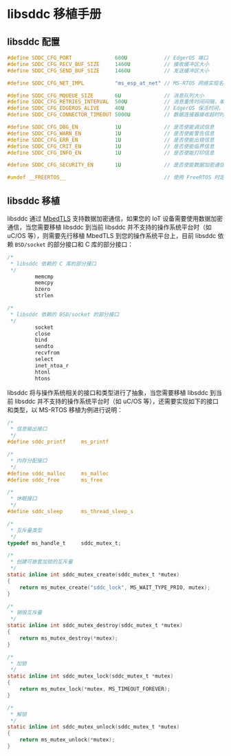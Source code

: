 # libsddc 移植手册

## libsddc 配置

```c
#define SDDC_CFG_PORT              680U            // EdgerOS 端口
#define SDDC_CFG_RECV_BUF_SIZE     1460U           // 接收缓冲区大小
#define SDDC_CFG_SEND_BUF_SIZE     1460U           // 发送缓冲区大小

#define SDDC_CFG_NET_IMPL          "ms_esp_at_net" // MS-RTOS 网络实现名字

#define SDDC_CFG_MQUEUE_SIZE       6U              // 消息队列大小
#define SDDC_CFG_RETRIES_INTERVAL  500U            // 消息重传时间间隔，单位：毫秒
#define SDDC_CFG_EDGEROS_ALIVE     40U             // EdgerOS 保活时间，单位：消息重传时间间隔
#define SDDC_CFG_CONNECTOR_TIMEOUT 5000U           // 数据连接器接收超时时间，单位：毫秒

#define SDDC_CFG_DBG_EN            1U              // 是否使能调试信息
#define SDDC_CFG_WARN_EN           1U              // 是否使能警告信息
#define SDDC_CFG_ERR_EN            1U              // 是否使能出错信息
#define SDDC_CFG_CRIT_EN           1U              // 是否使能临界信息
#define SDDC_CFG_INFO_EN           1U              // 是否使能打印信息

#define SDDC_CFG_SECURITY_EN       1U              // 是否使能数据加密通信

#undef __FREERTOS__                                // 使用 FreeRTOS 时定义
```

## libsddc 移植

libsddc 通过 [MbedTLS](https://github.com/ARMmbed/mbedtls)  支持数据加密通信，如果您的 IoT 设备需要使用数据加密通信，当您需要移植 libsddc 到当前 libsddc 并不支持的操作系统平台时（如 uC/OS 等），则需要先行移植 MbedTLS 到您的操作系统平台上，目前 libsddc 依赖 `BSD/socket` 的部分接口和 C 库的部分接口：

```c
/*
 * libsddc 依赖的 C 库的部分接口
 */
         memcmp
         memcpy
         bzero
         strlen

/*
 * libsddc 依赖的 BSD/socket 的部分接口
 */
         socket
         close
         bind
         sendto
         recvfrom
         select
         inet_ntoa_r
         htonl
         htons
```

libsddc 将与操作系统相关的接口和类型进行了抽象，当您需要移植 libsddc 到当前 libsddc 并不支持的操作系统平台时（如 uC/OS 等），还需要实现如下的接口和类型，以 MS-RTOS 移植为例进行说明：

```c
/*
 * 信息输出接口
 */
#define sddc_printf     ms_printf

/*
 * 内存分配接口
 */
#define sddc_malloc     ms_malloc
#define sddc_free       ms_free

/*
 * 休眠接口
 */
#define sddc_sleep      ms_thread_sleep_s

/*
 * 互斥量类型
 */
typedef ms_handle_t     sddc_mutex_t;

/*
 * 创建可嵌套加锁的互斥量
 */
static inline int sddc_mutex_create(sddc_mutex_t *mutex)
{
    return ms_mutex_create("sddc_lock", MS_WAIT_TYPE_PRIO, mutex);
}

/*
 * 销毁互斥量
 */
static inline int sddc_mutex_destroy(sddc_mutex_t *mutex)
{
    return ms_mutex_destroy(*mutex);
}

/*
 * 加锁
 */
static inline int sddc_mutex_lock(sddc_mutex_t *mutex)
{
    return ms_mutex_lock(*mutex, MS_TIMEOUT_FOREVER);
}

/*
 * 解锁
 */
static inline int sddc_mutex_unlock(sddc_mutex_t *mutex)
{
    return ms_mutex_unlock(*mutex);
}

```